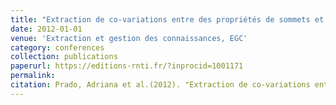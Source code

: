 ```yaml
---
title: "Extraction de co-variations entre des propriétés de sommets et leur position topologique dans un graphe attribué"
date: 2012-01-01
venue: 'Extraction et gestion des connaissances, EGC'
category: conferences
collection: publications
paperurl: https://editions-rnti.fr/?inprocid=1001171
permalink: 
citation: Prado, Adriana et al.(2012). "Extraction de co-variations entre des propriétés de sommets et leur position topologique dans un graphe attribué". Extraction et gestion des connaissances, EGC.
---
```

